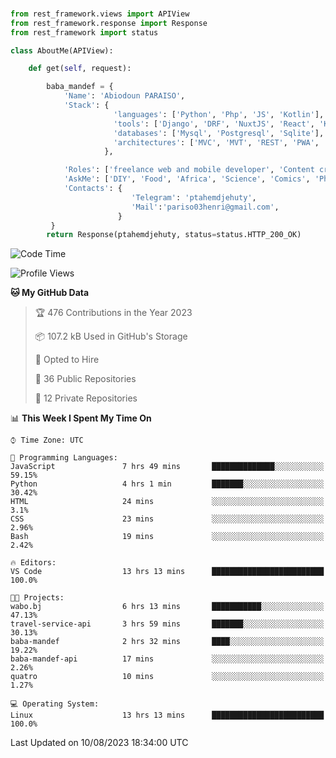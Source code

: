 ###
```python
from rest_framework.views import APIView
from rest_framework.response import Response
from rest_framework import status

class AboutMe(APIView):

    def get(self, request):

        baba_mandef = {
            'Name': 'Abiodoun PARAISO',
            'Stack': {
                       'languages': ['Python', 'Php', 'JS', 'Kotlin'],
                       'tools': ['Django', 'DRF', 'NuxtJS', 'React', 'Kotlin', 'Electron'],
                       'databases': ['Mysql', 'Postgresql', 'Sqlite'],
                       'architectures': ['MVC', 'MVT', 'REST', 'PWA', 'SPA', 'MicroServices']
                     },

            'Roles': ['freelance web and mobile developer', 'Content creator', 'Teacher', 'Mentor'],
            'AskMe': ['DIY', 'Food', 'Africa', 'Science', 'Comics', 'Photography', 'Tech', 'Programming'],
            'Contacts': {
                           'Telegram': 'ptahemdjehuty',
                           'Mail':'pariso03henri@gmail.com',
                        }
         }
        return Response(ptahemdjehuty, status=status.HTTP_200_OK)

```                    

<!--START_SECTION:waka-->
![Code Time](http://img.shields.io/badge/Code%20Time-738%20hrs%2017%20mins-blue)

![Profile Views](http://img.shields.io/badge/Profile%20Views-0-blue)

**🐱 My GitHub Data** 

> 🏆 476 Contributions in the Year 2023
 > 
> 📦 107.2 kB Used in GitHub's Storage 
 > 
> 💼 Opted to Hire
 > 
> 📜 36 Public Repositories 
 > 
> 🔑 12 Private Repositories  
 > 
📊 **This Week I Spent My Time On** 

```text
⌚︎ Time Zone: UTC

💬 Programming Languages: 
JavaScript               7 hrs 49 mins       ██████████████░░░░░░░░░░░   59.15% 
Python                   4 hrs 1 min         ███████░░░░░░░░░░░░░░░░░░   30.42% 
HTML                     24 mins             ░░░░░░░░░░░░░░░░░░░░░░░░░   3.1% 
CSS                      23 mins             ░░░░░░░░░░░░░░░░░░░░░░░░░   2.96% 
Bash                     19 mins             ░░░░░░░░░░░░░░░░░░░░░░░░░   2.42%

🔥 Editors: 
VS Code                  13 hrs 13 mins      █████████████████████████   100.0%

🐱‍💻 Projects: 
wabo.bj                  6 hrs 13 mins       ███████████░░░░░░░░░░░░░░   47.13% 
travel-service-api       3 hrs 59 mins       ███████░░░░░░░░░░░░░░░░░░   30.13% 
baba-mandef              2 hrs 32 mins       ████░░░░░░░░░░░░░░░░░░░░░   19.22% 
baba-mandef-api          17 mins             ░░░░░░░░░░░░░░░░░░░░░░░░░   2.26% 
quatro                   10 mins             ░░░░░░░░░░░░░░░░░░░░░░░░░   1.27%

💻 Operating System: 
Linux                    13 hrs 13 mins      █████████████████████████   100.0%

```


 Last Updated on 10/08/2023 18:34:00 UTC
<!--END_SECTION:waka-->
